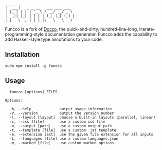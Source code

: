      _____
    |  ___|   _ _ __   ___ ___ ___
    | |_ | | | | '_ \ / __/ __/ _ \
    |  _|| |_| | | | | (_| (_| (_) |
    |_|   \__,_|_| |_|\___\___\___/

Funcco is a fork of [Docco][1], the quick-and-dirty, hundred-line-long, literate-programming-style
documentation generator. Funcco adds the capability to add Haskell-style type annotations to your code.

## Installation

    sudo npm install -g funcco

## Usage

      funcco [options] FILES

    Options:

      -h, --help             output usage information
      -V, --version          output the version number
      -l, --layout [layout]  choose a built-in layouts (parallel, linear)
      -c, --css [file]       use a custom css file
      -o, --output [path]    use a custom output path
      -t, --template [file]  use a custom .jst template
      -e, --extension [ext]  use the given file extension for all inputs
      -L, --languages [file] use a custom languages.json
      -m, --marked [file]    use custom marked options

  [1]: http://jashkenas.github.com/docco/

